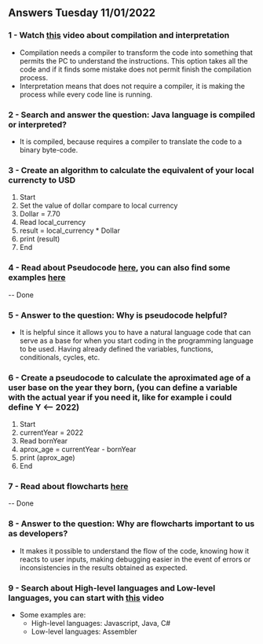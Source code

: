 ## Answers Tuesday 11/01/2022

### 1 - Watch [this](https://www.youtube.com/watch?v=JNMy969SjyU) video about compilation and interpretation
- Compilation needs a compiler to transform the code into something that permits the PC to understand the instructions.
This option takes all the code and if it finds some mistake does not permit finish the compilation process.
- Interpretation means that does not require a compiler, it is making the process while every code line is running.

### 2 - Search and answer the question: Java language is compiled or interpreted?
- It is compiled, because requires a compiler to translate the code to a binary byte-code.

### 3 - Create an algorithm to calculate the equivalent of your local currencty to USD
1. Start
2. Set the value of dollar compare to local currency
3. Dollar = 7.70
4. Read local_currency
5. result = local_currency * Dollar
6. print (result)
7. End

### 4 - Read about Pseudocode [here](https://www.freecodecamp.org/news/what-is-pseudocode-in-programming/), you can also find some examples [here](https://github.com/corecodeio/bootcamp-from-scratch/blob/main/src/technologies/2022/week1/resources/PSEUDOCODE.md)
-- Done

### 5 - Answer to the question: Why is pseudocode helpful?
- It is helpful since it allows you to have a natural language code that can serve as a base for when you start coding in the programming language to be used.
Having already defined the variables, functions, conditionals, cycles, etc.

### 6 - Create a pseudocode to calculate the aproximated age of a user base on the year they born, (you can define a variable with the actual year if you need it, like for example i could define Y <-- 2022)
1. Start
2. currentYear = 2022
3. Read bornYear
4. aprox_age = currentYear - bornYear
5. print (aprox_age)
6. End

### 7 - Read about flowcharts [here](https://www.lucidchart.com/pages/es/que-es-un-diagrama-de-flujo)
-- Done

### 8 - Answer to the question: Why are flowcharts important to us as developers?
- It makes it possible to understand the flow of the code, knowing how it reacts to user inputs, making debugging easier in the event of errors or inconsistencies in the results obtained as expected.

### 9 - Search about High-level languages and Low-level languages, you can start with [this](https://www.youtube.com/watch?v=1vRPOp5p-qs) video
- Some examples are:
  * High-level languages: Javascript, Java, C#
  * Low-level languages: Assembler